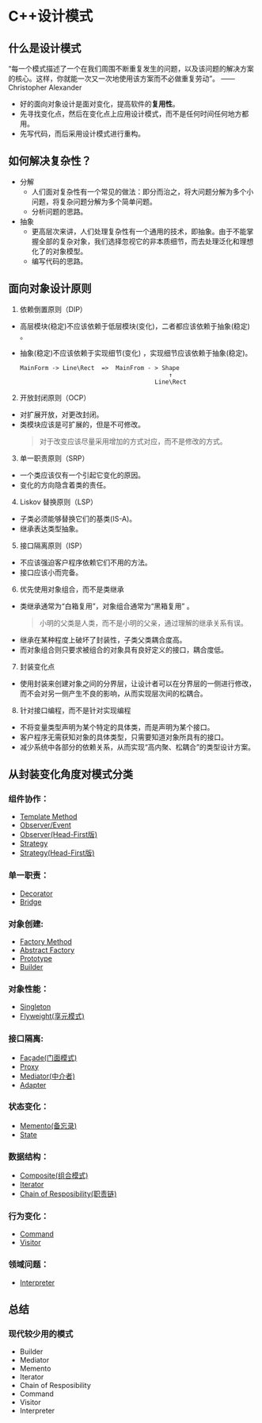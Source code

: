 # C++设计模式

## 什么是设计模式
“每一个模式描述了一个在我们周围不断重复发生的问题，以及该问题的解决方案的核心。这样，你就能一次又一次地使用该方案而不必做重复劳动”。
——Christopher Alexander
+ 好的面向对象设计是面对变化，提高软件的**复用性**。
+ 先寻找变化点，然后在变化点上应用设计模式，而不是任何时间任何地方都用。
+ 先写代码，而后采用设计模式进行重构。

## 如何解决复杂性？
+ 分解
  + 人们面对复杂性有一个常见的做法：即分而治之，将大问题分解为多个小问题，将复杂问题分解为多个简单问题。
  + 分析问题的思路。
+ 抽象
  + 更高层次来讲，人们处理复杂性有一个通用的技术，即抽象。由于不能掌握全部的复杂对象，我们选择忽视它的非本质细节，而去处理泛化和理想化了的对象模型。
  + 编写代码的思路。
  
  
## 面向对象设计原则
1. 依赖倒置原则（DIP）
  + 高层模块(稳定)不应该依赖于低层模块(变化)，二者都应该依赖于抽象(稳定) 。
  + 抽象(稳定)不应该依赖于实现细节(变化) ，实现细节应该依赖于抽象(稳定)。
  
        MainForm -> Line\Rect  =>  MainFrom - > Shape
                                                  ↑ 
                                              Line\Rect
2. 开放封闭原则（OCP）
  + 对扩展开放，对更改封闭。
  + 类模块应该是可扩展的，但是不可修改。
    > 对于改变应该尽量采用增加的方式对应，而不是修改的方式。
3. 单一职责原则（SRP）
  + 一个类应该仅有一个引起它变化的原因。
  + 变化的方向隐含着类的责任。
4. Liskov 替换原则（LSP）
  + 子类必须能够替换它们的基类(IS-A)。
  + 继承表达类型抽象。
5. 接口隔离原则（ISP）
  + 不应该强迫客户程序依赖它们不用的方法。
  + 接口应该小而完备。
6. 优先使用对象组合，而不是类继承
  + 类继承通常为“白箱复用”，对象组合通常为“黑箱复用” 。
    > 小明的父类是人类，而不是小明的父亲，通过理解的继承关系有误。
  + 继承在某种程度上破坏了封装性，子类父类耦合度高。
  + 而对象组合则只要求被组合的对象具有良好定义的接口，耦合度低。
7. 封装变化点
  + 使用封装来创建对象之间的分界层，让设计者可以在分界层的一侧进行修改，而不会对另一侧产生不良的影响，从而实现层次间的松耦合。
8. 针对接口编程，而不是针对实现编程
  + 不将变量类型声明为某个特定的具体类，而是声明为某个接口。
  + 客户程序无需获知对象的具体类型，只需要知道对象所具有的接口。
  + 减少系统中各部分的依赖关系，从而实现“高内聚、松耦合”的类型设计方案。

## 从封装变化角度对模式分类
### 组件协作：
+ [Template Method](https://github.com/liu-jianhao/Cpp-Design-Patterns/tree/master/Template%20Method)
+ [Observer/Event](https://github.com/liu-jianhao/Cpp-Design-Patterns/tree/master/Observer)
+ [Observer(Head-First版)](https://github.com/liu-jianhao/Cpp-Design-Patterns/tree/master/Observer-Pattern)
+ [Strategy](https://github.com/liu-jianhao/Cpp-Design-Patterns/tree/master/Strategy)
+ [Strategy(Head-First版)](https://github.com/liu-jianhao/Cpp-Design-Patterns/tree/master/Strategy-Pattern)
### 单一职责：
+ [Decorator](https://github.com/liu-jianhao/Cpp-Design-Patterns/tree/master/Decorator)
+ [Bridge](https://github.com/liu-jianhao/Cpp-Design-Patterns/tree/master/Bridge)
### 对象创建:
+ [Factory Method](https://github.com/liu-jianhao/Cpp-Design-Patterns/tree/master/Factory%20Method)
+ [Abstract Factory](https://github.com/liu-jianhao/Cpp-Design-Patterns/tree/master/Abstract%20Factory)
+ [Prototype](https://github.com/liu-jianhao/Cpp-Design-Patterns/tree/master/Prototype)
+ [Builder](https://github.com/liu-jianhao/Cpp-Design-Patterns/tree/master/Builder)
### 对象性能：
+ [Singleton](https://github.com/liu-jianhao/Cpp-Design-Patterns/tree/master/Singleton)
+ [Flyweight(享元模式)](https://github.com/liu-jianhao/Cpp-Design-Patterns/tree/master/Flyweight)
### 接口隔离:
+ [Façade(门面模式)](https://github.com/liu-jianhao/Cpp-Design-Patterns/tree/master/Facade)
+ [Proxy](https://github.com/liu-jianhao/Cpp-Design-Patterns/tree/master/Proxy)
+ [Mediator(中介者)](https://github.com/liu-jianhao/Cpp-Design-Patterns/tree/master/Mediator)
+ [Adapter](https://github.com/liu-jianhao/Cpp-Design-Patterns/tree/master/Adapter)
### 状态变化：
+ [Memento(备忘录)](https://github.com/liu-jianhao/Cpp-Design-Patterns/tree/master/Memento)
+ [State](https://github.com/liu-jianhao/Cpp-Design-Patterns/tree/master/State)
### 数据结构：
+ [Composite(组合模式)](https://github.com/liu-jianhao/Cpp-Design-Patterns/tree/master/Composite)
+ [Iterator](https://github.com/liu-jianhao/Cpp-Design-Patterns/tree/master/Iterator)
+ [Chain of Resposibility(职责链)](https://github.com/liu-jianhao/Cpp-Design-Patterns/tree/master/Chain%20of%20Resposibility)
### 行为变化：
+ [Command](https://github.com/liu-jianhao/Cpp-Design-Patterns/tree/master/Command)
+ [Visitor](https://github.com/liu-jianhao/Cpp-Design-Patterns/tree/master/Visitor)
### 领域问题：
+ [Interpreter](https://github.com/liu-jianhao/Cpp-Design-Patterns/tree/master/Interpreter)


## 总结
### 现代较少用的模式
+ Builder
+ Mediator
+ Memento
+ Iterator
+ Chain of Resposibility
+ Command
+ Visitor
+ Interpreter
